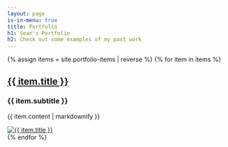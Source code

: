 ```yaml
---
layout: page
is-in-menu: true
title: Portfolio
h1: Sean's Portfolio
h2: Check out some examples of my past work
---
```

{% assign items = site.portfolio-items | reverse %}
{% for item in items %}
<div class="pf-item" id="{{ item.name }}">
  <div class="pf-text">
    <h2 class="pf-item-title"><a href="{{ item.link }}" target="_blank" rel="noreferrer">{{ item.title }}</a></h2>
    <h3>{{ item.subtitle }}</h3>
    <p>
    {{ item.content | markdownify }}
    </p>
  </div>
  <div class="pf-img">
    <a href="{{ item.link }}" target="_blank" rel="noreferrer"><img
        src="{{ item.image }}" alt="{{ item.title }}"></a>
  </div>
</div>
{% endfor %}